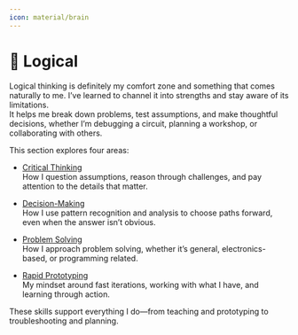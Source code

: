 ```yaml
---
icon: material/brain
---
```


# 🧠 Logical

Logical thinking is definitely my comfort zone and something that comes naturally to me. I’ve learned to channel it into strengths and stay aware of its limitations.  
It helps me break down problems, test assumptions, and make thoughtful decisions, whether I’m debugging a circuit, planning a workshop, or collaborating with others. 
 
This section explores four areas:


- [Critical Thinking](critical_thinking.md)  
  How I question assumptions, reason through challenges, and pay attention to the details that matter.

- [Decision-Making](decision_making.md)  
  How I use pattern recognition and analysis to choose paths forward, even when the answer isn’t obvious.

- [Problem Solving](problemsolving.md)  
  How I approach problem solving, whether it’s general, electronics-based, or programming related.

- [Rapid Prototyping](rapid_prototyping.md)  
  My mindset around fast iterations, working with what I have, and learning through action.

These skills support everything I do—from teaching and prototyping to troubleshooting and planning.

